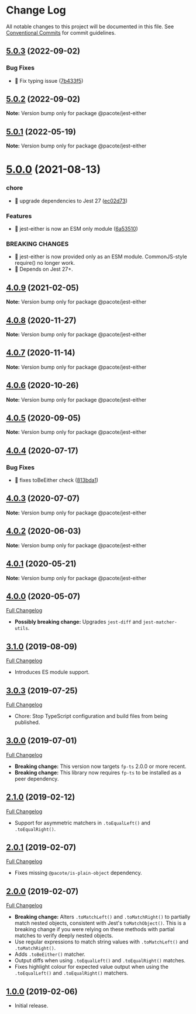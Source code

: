 # Change Log

All notable changes to this project will be documented in this file.
See [Conventional Commits](https://conventionalcommits.org) for commit guidelines.

## [5.0.3](https://github.com/PacoteJS/pacote/compare/@pacote/jest-either@5.0.2...@pacote/jest-either@5.0.3) (2022-09-02)


### Bug Fixes

* 🐛 Fix typing issue ([7b433f5](https://github.com/PacoteJS/pacote/commit/7b433f5a50bc9462f13db945e7a458af76eeadd2))





## [5.0.2](https://github.com/PacoteJS/pacote/compare/@pacote/jest-either@5.0.1...@pacote/jest-either@5.0.2) (2022-09-02)

**Note:** Version bump only for package @pacote/jest-either





## [5.0.1](https://github.com/PacoteJS/pacote/compare/@pacote/jest-either@5.0.0...@pacote/jest-either@5.0.1) (2022-05-19)

**Note:** Version bump only for package @pacote/jest-either





# [5.0.0](https://github.com/PacoteJS/pacote/compare/@pacote/jest-either@4.0.9...@pacote/jest-either@5.0.0) (2021-08-13)


### chore

* 🤖 upgrade dependencies to Jest 27 ([ec02d73](https://github.com/PacoteJS/pacote/commit/ec02d73ac0bb143822ce9025ab061e5f2fb92e8c))


### Features

* 🎸 jest-either is now an ESM only module ([6a53510](https://github.com/PacoteJS/pacote/commit/6a53510bc7e63938fbf510066eed739da321b371))


### BREAKING CHANGES

* 🧨 jest-either is now provided only as an ESM module. CommonJS-style
require() no longer work.
* 🧨 Depends on Jest 27+.





## [4.0.9](https://github.com/PacoteJS/pacote/compare/@pacote/jest-either@4.0.8...@pacote/jest-either@4.0.9) (2021-02-05)

**Note:** Version bump only for package @pacote/jest-either

## [4.0.8](https://github.com/PacoteJS/pacote/compare/@pacote/jest-either@4.0.7...@pacote/jest-either@4.0.8) (2020-11-27)

**Note:** Version bump only for package @pacote/jest-either

## [4.0.7](https://github.com/PacoteJS/pacote/compare/@pacote/jest-either@4.0.6...@pacote/jest-either@4.0.7) (2020-11-14)

**Note:** Version bump only for package @pacote/jest-either

## [4.0.6](https://github.com/PacoteJS/pacote/compare/@pacote/jest-either@4.0.5...@pacote/jest-either@4.0.6) (2020-10-26)

**Note:** Version bump only for package @pacote/jest-either

## [4.0.5](https://github.com/PacoteJS/pacote/compare/@pacote/jest-either@4.0.4...@pacote/jest-either@4.0.5) (2020-09-05)

**Note:** Version bump only for package @pacote/jest-either

## [4.0.4](https://github.com/PacoteJS/pacote/compare/@pacote/jest-either@4.0.3...@pacote/jest-either@4.0.4) (2020-07-17)

### Bug Fixes

- 🐛 fixes toBeEither check ([813bda1](https://github.com/PacoteJS/pacote/commit/813bda1956a704df2c0e8bba890fa9fb618f62c1))

## [4.0.3](https://github.com/PacoteJS/pacote/compare/@pacote/jest-either@4.0.2...@pacote/jest-either@4.0.3) (2020-07-07)

**Note:** Version bump only for package @pacote/jest-either

## [4.0.2](https://github.com/PacoteJS/pacote/compare/@pacote/jest-either@4.0.1...@pacote/jest-either@4.0.2) (2020-06-03)

**Note:** Version bump only for package @pacote/jest-either

## [4.0.1](https://github.com/PacoteJS/pacote/compare/@pacote/jest-either@4.0.0...@pacote/jest-either@4.0.1) (2020-05-21)

**Note:** Version bump only for package @pacote/jest-either

## [4.0.0](https://github.com/PacoteJS/pacote/tree/@pacote/jest-either@4.0.0) (2020-05-07)

[Full Changelog](https://github.com/PacoteJS/pacote/compare/@pacote/jest-either@3.1.0...@pacote/jest-either@4.0.0)

- **Possibly breaking change:** Upgrades `jest-diff` and `jest-matcher-utils`.

## [3.1.0](https://github.com/PacoteJS/pacote/tree/@pacote/jest-either@3.1.0) (2019-08-09)

[Full Changelog](https://github.com/PacoteJS/pacote/compare/@pacote/jest-either@3.0.3...@pacote/jest-either@3.1.0)

- Introduces ES module support.

## [3.0.3](https://github.com/PacoteJS/pacote/tree/@pacote/jest-either@3.0.3) (2019-07-25)

[Full Changelog](https://github.com/PacoteJS/pacote/compare/@pacote/jest-either@3.0.2...@pacote/jest-either@3.0.3)

- Chore: Stop TypeScript configuration and build files from being published.

## [3.0.0](https://github.com/PacoteJS/pacote/tree/@pacote/jest-either@3.0.0) (2019-07-01)

[Full Changelog](https://github.com/PacoteJS/pacote/compare/@pacote/jest-either@2.1.0...@pacote/jest-either@3.0.0)

- **Breaking change:** This version now targets `fp-ts` 2.0.0 or more recent.
- **Breaking change:** This library now requires `fp-ts` to be installed as a peer dependency.

## [2.1.0](https://github.com/PacoteJS/pacote/tree/@pacote/jest-either@2.1.0) (2019-02-12)

[Full Changelog](https://github.com/PacoteJS/pacote/compare/@pacote/jest-either@2.0.1...@pacote/jest-either@2.1.0)

- Support for asymmetric matchers in `.toEqualLeft()` and `.toEqualRight()`.

## [2.0.1](https://github.com/PacoteJS/pacote/tree/@pacote/jest-either@2.0.1) (2019-02-07)

[Full Changelog](https://github.com/PacoteJS/pacote/compare/@pacote/jest-either@2.0.0...@pacote/jest-either@2.0.1)

- Fixes missing `@pacote/is-plain-object` dependency.

## [2.0.0](https://github.com/PacoteJS/pacote/tree/@pacote/jest-either@2.0.0) (2019-02-07)

[Full Changelog](https://github.com/PacoteJS/pacote/compare/@pacote/jest-either@1.0.0...@pacote/jest-either@2.0.0)

- **Breaking change:** Alters `.toMatchLeft()` and `.toMatchRight()` to partially match nested objects, consistent with Jest's `toMatchObject()`. This is a breaking change if you were relying on these methods with partial matches to verify deeply nested objects.
- Use regular expressions to match string values with `.toMatchLeft()` and `.toMatchRight()`.
- Adds `.toBeEither()` matcher.
- Output diffs when using `.toEqualLeft()` and `.toEqualRight()` matches.
- Fixes highlight colour for expected value output when using the `.toEqualLeft()` and `.toEqualRight()` matchers.

## [1.0.0](https://github.com/PacoteJS/pacote/tree/@pacote/jest-either@1.0.0) (2019-02-06)

- Initial release.
